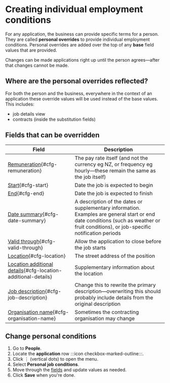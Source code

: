 # Creating individual employment conditions

For any application, the business can provide specific terms for a person. They are called **personal overrides** to
provide individual employment conditions. Personal overrides are added over the top of any **base** field values that
are
provided.

<prompt>

Changes can be made applications right up until the person agrees—after that changes cannot be made.

</prompt>

## Where are the personal overrides reflected?

For both the person and the business, everywhere in the context of an application these override values will be used
instead of the base values. This includes:

* job details view
* contracts (inside the substitution fields)

## Fields that can be overridden

| **Field**                                                                                         | **Description**                                                                                                                                                                        |
|---------------------------------------------------------------------------------------------------|----------------------------------------------------------------------------------------------------------------------------------------------------------------------------------------|
| [Remuneration](#cfg-remuneration){#cfg-remuneration}                                              | The pay rate itself (and not the currency eg NZ, or frequency eg hourly—these remain the same as the job itself)                                                                       |
| [Start](#cfg-start){#cfg-start}                                                                   | Date the job is expected to begin                                                                                                                                                      |
| [End](#cfg-end){#cfg-end}                                                                         | Date the job is expected to finish                                                                                                                                                     |
| [Date summary](#cfg-date-summary){#cfg-date-summary}                                              | A description of the dates or supplementary information. Examples are general start or end date conditions (such as weather or fruit conditions), or job-specific notification periods |
| [Valid through](#cfg-valid-through){#cfg-valid-through}                                           | Allow the application to close before the job starts                                                                                                                                   |
| [Location](#cfg-location){#cfg-location}                                                          | The street address of the position                                                                                                                                                     |
| [Location additional details](#cfg-location-additional-details){#cfg-location-additional-details} | Supplementary information about the location                                                                                                                                           |
| [Job description](#cfg-job-description){#cfg-job-description}                                     | Change this to rewrite the primary description—overwriting this should probably include details from the original description                                                          |
| [Organisation name](#cfg-organisation-name){#cfg-organisation-name}                               | Sometimes the contracting organisation may change                                                                                                                                      |

<instructions>

## Change personal conditions

1. Go to **People**.
2. Locate the **application** row :::icon checkbox-marked-outline:::.
3. Click &vellip; (vertical dots) to open the menu.
4. Select **Personal job conditions**.
5. Move through the [fields](#fields-that-can-be-overridden) and update values as needed.
4. Click **Save** when you're done.

</instructions>
